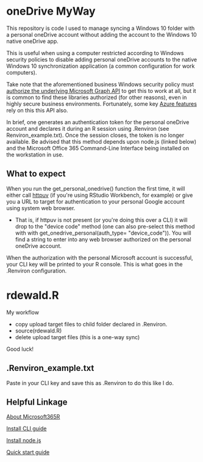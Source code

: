 # oneDrive MyWay

This repository is code I used to manage syncing a Windows 10 folder with a personal oneDrive account without adding the account to the Windows 10 native oneDrive app.  

This is useful when using a computer restricted according to Windows security policies to disable adding personal oneDrive accounts to the native Windows 10 synchronization application (a common configuration for work computers).

Take note that the aforementioned business Windows security policy must [authorize the underlying Microsoft Graph API](https://github.com/Azure/Microsoft365R/blob/master/inst/app_registration.md) to get this to work at all, but it is common to find these libraries authorized (for other reasons), even in highly secure business environments.  Fortunately, some key [Azure features](https://azure.microsoft.com/en-us/services/graph-data-connect/) rely on this this API also.

In brief, one generates an authentication token for the personal oneDrive account and declares it during an R session using .Renviron (see Renviron_example.txt).  Once the session closes, the token is no longer available.  Be advised that this method depends upon node.js (linked below) and the Microsoft Office 365 Command-Line Interface being installed on the workstation in use.  

## What to expect

When you run the get_personal_onedrive() function the first time, it will either call [httpuv](https://github.com/rstudio/httpuv) (if you're using RStudio Workbench, for example) or give you a URL to target for authentication to your personal Google account using system web browser. 

* That is, if httpuv is not present (or you're doing this over a CLI) it will drop to the "device code" method (one can also pre-select this method with with get_onedrive_personal(auth_type= "device_code")).  You will find a string to enter into any web browser authorized on the personal oneDrive account.

When the authorization with the personal Microsoft account is successful, your CLI key will be printed to your R console.  This is what goes in the .Renviron configuration.

# rdewald.R

My workflow

* copy upload target files to child folder declared in .Renviron.  
* source(rdewald.R)
* delete upload target files (this is a one-way sync)

Good luck!

## .Renviron_example.txt

Paste in your CLI key and save this as .Renviron to do this like I do.

## Helpful Linkage

[About Microsoft365R](https://blog.revolutionanalytics.com/2021/02/microsoft365r.html)

[Install CLI guide](https://pnp.github.io/cli-microsoft365/user-guide/installing-cli/)

[Install node.js](https://nodejs.org/en/)

[Quick start guide](https://devblogs.microsoft.com/microsoft365dev/getting-started-office365-cli-powershell/)

